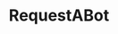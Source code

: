 ---
title: RequestABot
crosslinks:
- MassdropBot
- findareddit
- learnpython
- GoldTesting
- alcohol
- test
- spam
- xkcd
- SeattleRedditBot
- all
- modhelp
- bflivetestground
- EndlessFrontier
- redditdev
- csshelp
- promotereddit
- paris
- redditscripting
- captainmeta4bots
- FireEmblemHeroes
---